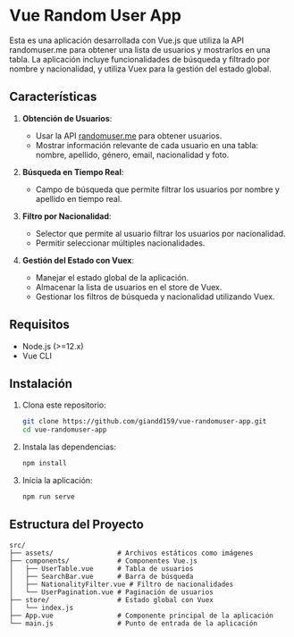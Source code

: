 # Vue Random User App

Esta es una aplicación desarrollada con Vue.js que utiliza la API randomuser.me para obtener una lista de usuarios y mostrarlos en una tabla. La aplicación incluye funcionalidades de búsqueda y filtrado por nombre y nacionalidad, y utiliza Vuex para la gestión del estado global.

## Características

1. **Obtención de Usuarios**: 
   - Usar la API [randomuser.me](https://randomuser.me/) para obtener usuarios.
   - Mostrar información relevante de cada usuario en una tabla: nombre, apellido, género, email, nacionalidad y foto.

2. **Búsqueda en Tiempo Real**: 
   - Campo de búsqueda que permite filtrar los usuarios por nombre y apellido en tiempo real.

3. **Filtro por Nacionalidad**: 
   - Selector que permite al usuario filtrar los usuarios por nacionalidad.
   - Permitir seleccionar múltiples nacionalidades.

4. **Gestión del Estado con Vuex**: 
   - Manejar el estado global de la aplicación.
   - Almacenar la lista de usuarios en el store de Vuex.
   - Gestionar los filtros de búsqueda y nacionalidad utilizando Vuex.

## Requisitos

- Node.js (>=12.x)
- Vue CLI

## Instalación

1. Clona este repositorio:
    ```sh
    git clone https://github.com/giandd159/vue-randomuser-app.git
    cd vue-randomuser-app
    ```

2. Instala las dependencias:
    ```sh
    npm install
    ```

3. Inicia la aplicación:
    ```sh
    npm run serve
    ```

## Estructura del Proyecto

```plaintext
src/
├── assets/                # Archivos estáticos como imágenes
├── components/            # Componentes Vue.js
│   ├── UserTable.vue      # Tabla de usuarios
│   ├── SearchBar.vue      # Barra de búsqueda
│   ├── NationalityFilter.vue # Filtro de nacionalidades
│   └── UserPagination.vue # Paginación de usuarios
├── store/                 # Estado global con Vuex
│   └── index.js
├── App.vue                # Componente principal de la aplicación
└── main.js                # Punto de entrada de la aplicación
